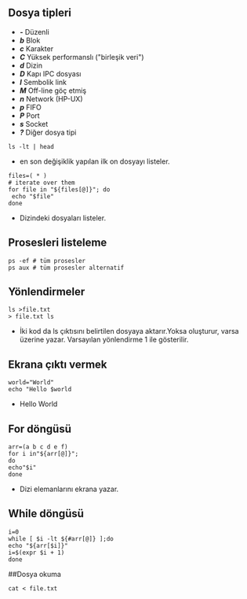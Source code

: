 ## Dosya tipleri
* ***-*** Düzenli
* ***b*** Blok
* ***c*** Karakter
* ***C*** Yüksek performanslı ("birleşik veri")
* ***d*** Dizin
* ***D*** Kapı IPC dosyası
* ***l*** Sembolik link
* ***M*** Off-line göç etmiş
* ***n*** Network (HP-UX)
* ***p*** FIFO
* ***P*** Port
* ***s*** Socket
* ***?*** Diğer dosya tipi

```
ls -lt | head
```
* en son değişiklik yapılan ilk on dosyayı  listeler.

```
files=( * )
# iterate over them
for file in "${files[@]}"; do
 echo "$file"
done
```
* Dizindeki dosyaları listeler.

## Prosesleri listeleme

```
ps -ef # tüm prosesler
ps aux # tüm prosesler alternatif
```

## Yönlendirmeler
```
ls >file.txt
> file.txt ls
```
* İki kod da ls çıktısını belirtilen dosyaya aktarır.Yoksa oluşturur, varsa üzerine yazar. Varsayılan yönlendirme 1 ile gösterilir.

## Ekrana çıktı vermek
```
world="World"
echo "Hello $world
```

* Hello World

## For döngüsü

```
arr=(a b c d e f)
for i in"${arr[@]}";
do
echo"$i"
done
```
* Dizi elemanlarını ekrana yazar.

## While döngüsü
```
i=0
while [ $i -lt ${#arr[@]} ];do
echo "${arr[$i]}"
i=$(expr $i + 1)
done
```

##Dosya okuma
```
cat < file.txt
```
